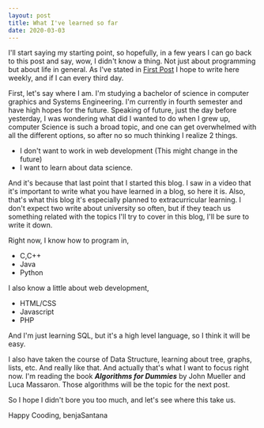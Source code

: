 ```yaml
---
layout: post
title: What I've learned so far
date: 2020-03-03
---
```


I'll start saying my starting point, so hopefully, in a few years I can go back to this post and say, wow, I didn't know a thing. Not just about programming but about life in general. As I've stated in [First Post][first-post] I hope to write here weekly, and if I can every third day.

First, let's say where I am. I'm studying a bachelor of science in computer graphics and Systems Engineering. I'm currently in fourth semester and have high hopes for the future. Speaking of future, just the day before yesterday, I was wondering what did I wanted to do when I grew up, computer Science is such a broad topic, and one can get overwhelmed with all the different options, so after no so much thinking I realize 2 things.

* I don't want to work in web development (This might change in the future)
* I want to learn about data science.

And it's because that last point that I started this blog. I saw in a video that it's important to write what you have learned in a blog, so here it is. Also, that's what this blog it's especially planned to extracurricular learning. I don't expect two write about university so often, but if they teach us something related with the topics I'll try to cover in this blog, I'll be sure to write it down.

Right now, I know how to program in,

* C,C++
* Java
* Python

I also know a little about web development,

* HTML/CSS
* Javascript
* PHP

And I'm just learning SQL, but it's a high level language, so I think it will be easy.

I also have taken the course of Data Structure, learning about tree, graphs, lists, etc. And really like that. And actually that's what I want to focus right now. I'm reading the book **_Algorithms for Dummies_** by John Mueller and Luca Massaron. Those algorithms will be the topic for the next post.

So I hope I didn't bore you too much, and let's see where this take us.

Happy Cooding,
benjaSantana

 
[first-post]: https://benjasantana.github.io/python/2020/03/02/first-post.html

